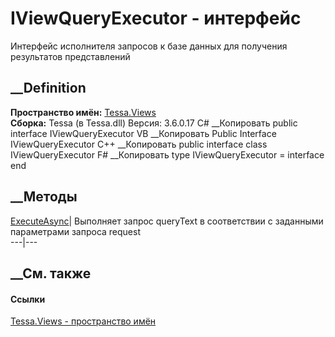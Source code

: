 # IViewQueryExecutor - интерфейс
Интерфейс исполнителя запросов к базе данных для получения результатов
представлений
## __Definition
 **Пространство имён:** [Tessa.Views](N_Tessa_Views.htm)  
 **Сборка:** Tessa (в Tessa.dll) Версия: 3.6.0.17
C# __Копировать
     public interface IViewQueryExecutor
VB __Копировать
     Public Interface IViewQueryExecutor
C++ __Копировать
     public interface class IViewQueryExecutor
F# __Копировать
     type IViewQueryExecutor = interface end
##  __Методы
[ExecuteAsync](M_Tessa_Views_IViewQueryExecutor_ExecuteAsync.htm)|  Выполняет
запрос queryText в соответствии с заданными параметрами запроса request  
---|---  
##  __См. также
#### Ссылки
[Tessa.Views - пространство имён](N_Tessa_Views.htm)
